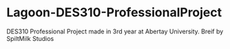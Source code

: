# Lagoon-DES310-ProfessionalProject
DES310 Professional Project made in 3rd year at Abertay University. Breif by SpiltMilk Studios
